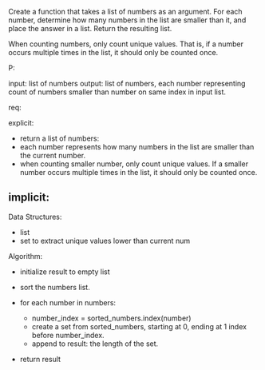Create a function that takes a list of numbers as an argument. For each number,
determine how many numbers in the list are smaller than it, and place the
answer in a list. Return the resulting list.

When counting numbers, only count unique values. That is, if a number occurs
multiple times in the list, it should only be counted once.

P:

input: list of numbers
output: list of numbers, each number representing count of numbers smaller than number on same index in input list.

req:

explicit:
- return a list of numbers:
- each number represents how many numbers in the list are smaller than the
  current number.
- when counting smaller number, only count unique values. If a smaller number
  occurs multiple times in the list, it should only be counted once.

implicit:
- 

Data Structures:

- list
- set to extract unique values lower than current num

Algorithm:

- initialize result to empty list
- sort the numbers list.
- for each number in numbers:
  - number_index = sorted_numbers.index(number)
  - create a set from sorted_numbers, starting at 0, ending at 1 index before
    number_index.
  - append to result: the length of the set.

- return result  